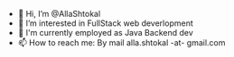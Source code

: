- 👋 Hi, I’m @AllaShtokal
- 👀 I’m interested in FullStack web deverlopment
- 🌱 I'm currently employed as Java Backend dev
- 📫 How to reach me: By mail alla.shtokal -at- gmail.com


